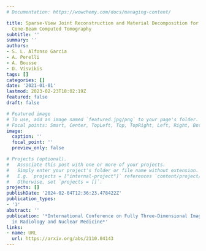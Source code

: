 ```yaml
---
# Documentation: https://wowchemy.com/docs/managing-content/

title: Sparse-View Joint Reconstruction and Material Decomposition for Dual-Energy
  Cone-Beam Computed Tomography
subtitle: ''
summary: ''
authors:
- S. L. Alfonso Garcia
- A. Perelli
- A. Bousse
- D. Visvikis
tags: []
categories: []
date: '2021-01-01'
lastmod: 2023-02-23T18:02:19Z
featured: false
draft: false

# Featured image
# To use, add an image named `featured.jpg/png` to your page's folder.
# Focal points: Smart, Center, TopLeft, Top, TopRight, Left, Right, BottomLeft, Bottom, BottomRight.
image:
  caption: ''
  focal_point: ''
  preview_only: false

# Projects (optional).
#   Associate this post with one or more of your projects.
#   Simply enter your project's folder or file name without extension.
#   E.g. `projects = ["internal-project"]` references `content/project/deep-learning/index.md`.
#   Otherwise, set `projects = []`.
projects: []
publishDate: '2024-02-04T12:36:23.478422Z'
publication_types:
- '1'
abstract: ''
publication: '*International Conference on Fully Three-Dimensional Image Reconstruction
  in Radiology and Nuclear Medicine*'
links:
- name: URL
  url: https://arxiv.org/abs/2110.04143
---
```

